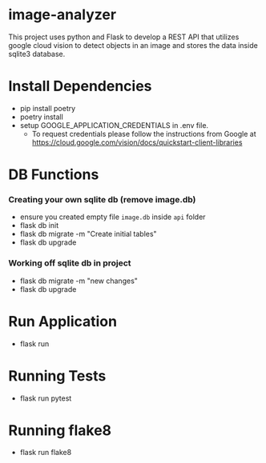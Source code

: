 # image-analyzer
This project uses python and Flask to develop a REST API that utilizes google cloud vision to detect objects in an image and stores the data inside sqlite3 database.

# Install Dependencies
* pip install poetry
* poetry install
* setup GOOGLE_APPLICATION_CREDENTIALS in .env file.
  * To request credentials please follow the instructions from Google at https://cloud.google.com/vision/docs/quickstart-client-libraries

# DB Functions
### Creating your own sqlite db (remove image.db)
* ensure you created empty file `image.db` inside `api` folder
* flask db init
* flask db migrate -m "Create initial tables"
* flask db upgrade

### Working off sqlite db in project
* flask db migrate -m "new changes"
* flask db upgrade

# Run Application
* flask run

# Running Tests
* flask run pytest

# Running flake8
* flask run flake8